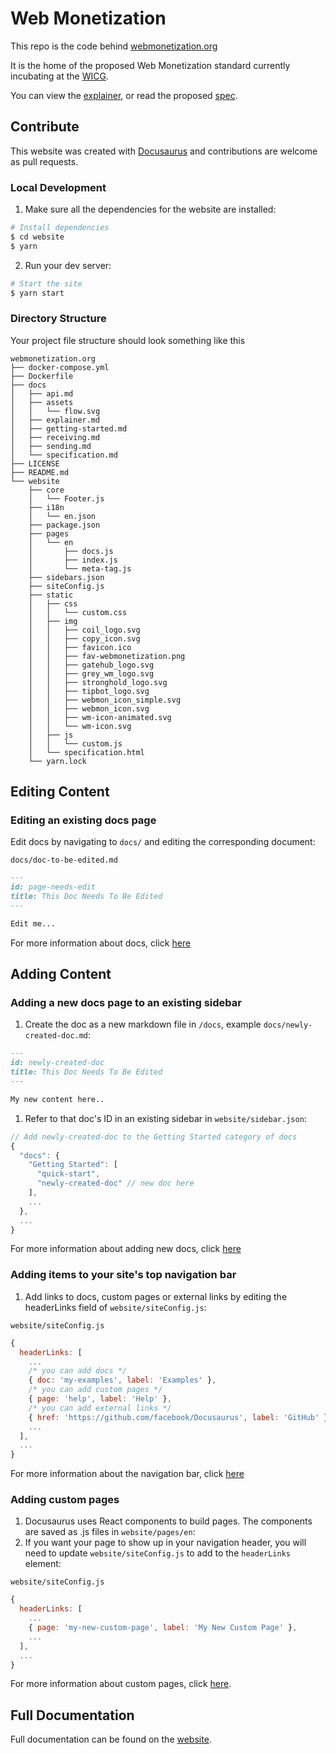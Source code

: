 # Web Monetization

This repo is the code behind [webmonetization.org](https://webmonetization.org)

It is the home of the proposed Web Monetization standard currently incubating at the [WICG](https://wicg.org).

You can view the [explainer](https://webmonetization.org/docs/explainer.html), or read
the proposed [spec](https://webmonetization.org/specification.html).

## Contribute

This website was created with [Docusaurus](https://docusaurus.io/) and contributions are welcome as pull requests.

### Local Development

1. Make sure all the dependencies for the website are installed:

```sh
# Install dependencies
$ cd website
$ yarn
```

2. Run your dev server:

```sh
# Start the site
$ yarn start
```

### Directory Structure

Your project file structure should look something like this

```
webmonetization.org
├── docker-compose.yml
├── Dockerfile
├── docs
│   ├── api.md
│   ├── assets
│   │   └── flow.svg
│   ├── explainer.md
│   ├── getting-started.md
│   ├── receiving.md
│   ├── sending.md
│   └── specification.md
├── LICENSE
├── README.md
└── website
    ├── core
    │   └── Footer.js
    ├── i18n
    │   └── en.json
    ├── package.json
    ├── pages
    │   └── en
    │       ├── docs.js
    │       ├── index.js
    │       └── meta-tag.js
    ├── sidebars.json
    ├── siteConfig.js
    ├── static
    │   ├── css
    │   │   └── custom.css
    │   ├── img
    │   │   ├── coil_logo.svg
    │   │   ├── copy_icon.svg
    │   │   ├── favicon.ico
    │   │   ├── fav-webmonetization.png
    │   │   ├── gatehub_logo.svg
    │   │   ├── grey_wm_logo.svg
    │   │   ├── stronghold_logo.svg
    │   │   ├── tipbot_logo.svg
    │   │   ├── webmon_icon_simple.svg
    │   │   ├── webmon_icon.svg
    │   │   ├── wm-icon-animated.svg
    │   │   └── wm-icon.svg
    │   ├── js
    │   │   └── custom.js
    │   └── specification.html
    └── yarn.lock
```

## Editing Content

### Editing an existing docs page

Edit docs by navigating to `docs/` and editing the corresponding document:

`docs/doc-to-be-edited.md`

```markdown
---
id: page-needs-edit
title: This Doc Needs To Be Edited
---

Edit me...
```

For more information about docs, click
[here](https://docusaurus.io/docs/en/navigation)

## Adding Content

### Adding a new docs page to an existing sidebar

1. Create the doc as a new markdown file in `/docs`, example
   `docs/newly-created-doc.md`:

```md
---
id: newly-created-doc
title: This Doc Needs To Be Edited
---

My new content here..
```

1. Refer to that doc's ID in an existing sidebar in `website/sidebar.json`:

```javascript
// Add newly-created-doc to the Getting Started category of docs
{
  "docs": {
    "Getting Started": [
      "quick-start",
      "newly-created-doc" // new doc here
    ],
    ...
  },
  ...
}
```

For more information about adding new docs, click
[here](https://docusaurus.io/docs/en/navigation)

### Adding items to your site's top navigation bar

1. Add links to docs, custom pages or external links by editing the headerLinks
   field of `website/siteConfig.js`:

`website/siteConfig.js`

```javascript
{
  headerLinks: [
    ...
    /* you can add docs */
    { doc: 'my-examples', label: 'Examples' },
    /* you can add custom pages */
    { page: 'help', label: 'Help' },
    /* you can add external links */
    { href: 'https://github.com/facebook/Docusaurus', label: 'GitHub' },
    ...
  ],
  ...
}
```

For more information about the navigation bar, click
[here](https://docusaurus.io/docs/en/navigation)

### Adding custom pages

1. Docusaurus uses React components to build pages. The components are saved as
   .js files in `website/pages/en`:
1. If you want your page to show up in your navigation header, you will need to
   update `website/siteConfig.js` to add to the `headerLinks` element:

`website/siteConfig.js`

```javascript
{
  headerLinks: [
    ...
    { page: 'my-new-custom-page', label: 'My New Custom Page' },
    ...
  ],
  ...
}
```

For more information about custom pages, click
[here](https://docusaurus.io/docs/en/custom-pages).

## Full Documentation

Full documentation can be found on the [website](https://docusaurus.io/).
